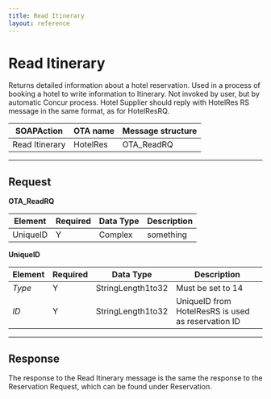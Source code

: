 ```yaml
---
title: Read Itinerary
layout: reference
---
```


# Read Itinerary

Returns detailed information about a hotel reservation. Used in a process of booking a hotel to write information to Itinerary. Not invoked by user, but by automatic Concur process. Hotel Supplier should reply with HotelRes RS message in the same format, as for HotelResRQ. 

|  SOAPAction |	OTA name | Message structure | 
|----------|-----------|---------------------|
| Read Itinerary | HotelRes | OTA_ReadRQ |

---

## Request

**OTA_ReadRQ**

|  Element |	Required | Data Type 	|  Description |
|----------|-----------|---------------------------|-|
| UniqueID | Y | Complex | something |


**UniqueID**

|  Element |	Required | Data Type 	|  Description |
|----------|-----------|---------------------------|-|
| *Type* | Y | StringLength1to32 | Must be set to 14 | 
| *ID* | Y | StringLength1to32 | UniqueID from HotelResRS is used as reservation ID |

---

## Response

The response to the Read Itinerary message is the same the response to the Reservation Request, which can be found under Reservation.
